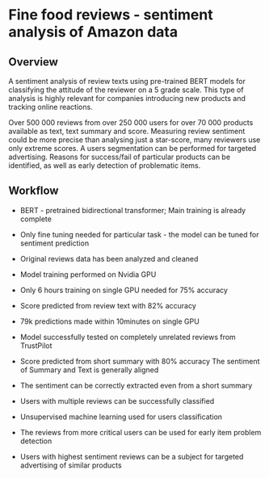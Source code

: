 # Fine food reviews - sentiment analysis of Amazon data

## Overview
A sentiment analysis of review texts using pre-trained BERT models for classifying
the attitude of the reviewer on a 5 grade scale. This type of analysis is highly relevant 
for companies introducing new products and tracking online reactions.

Over 500 000 reviews from over 250 000 users for over 70 000 products available as text, text summary and score.
Measuring review sentiment could be more precise than analysing just a star-score,
many reviewers use only extreme scores. A users segmentation can be performed for targeted advertising.
Reasons for success/fail of particular products can be identified, as well as
early detection of problematic items.

## Workflow
- BERT - pretrained bidirectional transformer; Main training is already complete
- Only fine tuning needed for particular task - the model can be tuned for sentiment prediction

- Original reviews data has been analyzed and cleaned
- Model training performed on Nvidia GPU
- Only 6 hours training on single GPU needed for 75% accuracy

- Score predicted from review text with 82% accuracy 
- 79k predictions made within 10minutes on single GPU
- Model successfully tested on completely unrelated reviews from TrustPilot

- Score predicted from short summary with 80% accuracy The sentiment of Summary and Text is generally aligned
- The sentiment can be correctly extracted even from a short summary

- Users with multiple reviews can be successfully classified
- Unsupervised machine learning used for users classification
- The reviews from more critical users can be used for early item problem detection
- Users with highest sentiment reviews can be a subject for targeted advertising of similar products
